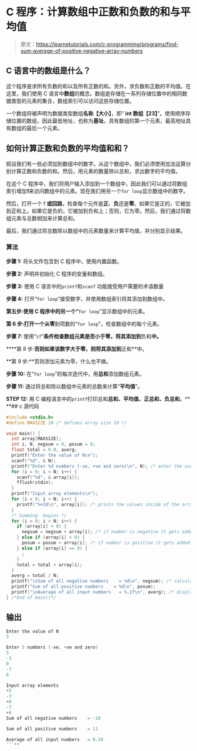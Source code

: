 # C 程序：计算数组中正数和负数的和与平均值

> 原文：<https://learnetutorials.com/c-programming/programs/find-sum-average-of-positive-negative-array-numbers>

## C 语言中的数组是什么？

这个程序是求所有负数的和以及所有正数的和。另外，求负数和正数的平均值。在这里，我们使用 C 语言中**数组**的概念。数组是存储在一系列存储位置中的相同数据类型的元素的集合，数组索引可以访问这些存储位置。

一个数组将被声明为数据类型数组**名称【大小】**，即“ **int 数组【23】**”。使用顺序存储位置的数组，因此最低地址，也称为**基址**，具有数组的第一个元素，最高地址具有数组的最后一个元素。

## 如何计算正数和负数的平均值和和？

假设我们有一些必须加到数组中的数字。从这个数组中，我们必须使用加法运算分别计算正数和负数的和。然后，用元素的数量除以总和，求出数字的平均值。

在这个 C 程序中，我们将用户输入添加到一个数组中，因此我们可以通过将数组索引增加**1**来访问数组中的元素。现在我们用另一个`for loop`显示数组中的数字。

然后，打开一个 f **或回路**，检查每个元件是**正**、**负**还是**零**。如果它是正的，它被加到正和上。如果它是负的，它被加到负和上；否则，它为零。然后，我们通过将数组元素与总数相加来计算总和。

最后，我们通过将总数除以数组中的元素数量来计算平均值，并分别显示结果。

### 算法

**步骤 1:** 将头文件包含到 C 程序中，使用内置函数。

**步骤 2:** 声明并初始化 C 程序的变量和数组。

**步骤 3:** 使用 C 语言中的`printf`和`scanf` 功能接受用户需要的术语数量

**步骤 4:** 打开“`for loop`”接受数字，并使用数组索引将其添加到数组中。

**第五步:**使用 C 程序中的另一个**“**`for loop`”显示数组中的元素。

**第 6 步:**打开一个从**零**到项数的“`for loop`”，检查数组中的每个元素。

**步骤 7:** 使用“`if`”**条件检查数组元素是否小于零，将其添加到**负和**中。**

 ****第 8 步:**否则如果该数字大于零，则将其添加到**正和**中。

**第 9 步:**否则添加元素为零，什么也不做。

**步骤 10:** 在“`for loop`”的每次迭代中，用**总和**添加数组元素。

**步骤 11:** 通过将总和除以数组中元素的总数来计算“**平均值**”。

**STEP 12:** 用 C 编程语言中的`printf`打印总和**总和、平均值、正总和、负总和**。**  **## c 源代码

```c
#include <stdio.h>
#define MAXSIZE 10 /* defines array size 10 */

void main() {
  int array[MAXSIZE];
  int i, N, negsum = 0, posum = 0;
  float total = 0.0, averg;
  printf("Enter the value of N\n");
  scanf("%d", & N);
  printf("Enter %d numbers (-ve, +ve and zero)\n", N); /* enter the user input into the array we defined */
  for (i = 0; i < N; i++) {
    scanf("%d", & array[i]);
    fflush(stdin);
  }
  printf("Input array elements\n");
  for (i = 0; i < N; i++) {
    printf("%+3d\n", array[i]); /* prints the values inside of the array using 3 positions*/
  }
  /* Summing  begins */
  for (i = 0; i < N; i++) {
    if (array[i] < 0) {
      negsum = negsum + array[i]; /* if number is negative it gets added to negative sum */
    } else if (array[i] > 0) {
      posum = posum + array[i]; /* if number is positive it gets added to positive sum */
    } else if (array[i] == 0) {
      ;
    }
    total = total + array[i];
  }
  averg = total / N;
  printf("\nSum of all negative numbers    = %d\n", negsum); /* calculating average */
  printf("Sum of all positive numbers    = %d\n", posum);
  printf("\nAverage of all input numbers   = %.2f\n", averg); /* displays the output */
} /*End of main()*/

```

## 输出

```c
Enter the value of N
5

Enter 5 numbers (-ve, +ve and zero)
5
-3
0
-7
6

Input array elements
+5
-3
+0
-7
+6
Sum of all negative numbers    = -10

Sum of all positive numbers    = 11

Average of all input numbers   = 0.20
```**